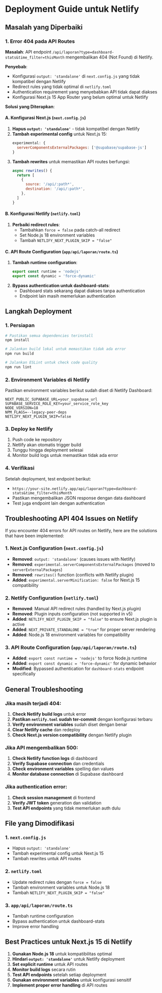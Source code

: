 # Deployment Guide untuk Netlify

## Masalah yang Diperbaiki

### 1. Error 404 pada API Routes
**Masalah**: API endpoint `/api/laporan?type=dashboard-stats&time_filter=thisMonth` mengembalikan 404 (Not Found) di Netlify.

**Penyebab**: 
- Konfigurasi `output: 'standalone'` di `next.config.js` yang tidak kompatibel dengan Netlify
- Redirect rules yang tidak optimal di `netlify.toml`
- Authentication requirement yang menyebabkan API tidak dapat diakses
- Konfigurasi Next.js 15 App Router yang belum optimal untuk Netlify

**Solusi yang Diterapkan**:

#### A. Konfigurasi Next.js (`next.config.js`)
1. **Hapus `output: 'standalone'`** - tidak kompatibel dengan Netlify
2. **Tambah experimental config** untuk Next.js 15:
   ```js
   experimental: {
     serverComponentsExternalPackages: ['@supabase/supabase-js']
   }
   ```
3. **Tambah rewrites** untuk memastikan API routes berfungsi:
   ```js
   async rewrites() {
     return [
       {
         source: '/api/:path*',
         destination: '/api/:path*',
       },
     ]
   }
   ```

#### B. Konfigurasi Netlify (`netlify.toml`)
1. **Perbaiki redirect rules**:
   - Tambahkan `force = false` pada catch-all redirect
   - Set Node.js 18 environment variables
   - Tambah `NETLIFY_NEXT_PLUGIN_SKIP = "false"`

#### C. API Route Configuration (`app/api/laporan/route.ts`)
1. **Tambah runtime configuration**:
   ```ts
   export const runtime = 'nodejs'
   export const dynamic = 'force-dynamic'
   ```
2. **Bypass authentication untuk dashboard-stats**:
   - Dashboard stats sekarang dapat diakses tanpa authentication
   - Endpoint lain masih memerlukan authentication

## Langkah Deployment

### 1. Persiapan
```bash
# Pastikan semua dependencies terinstall
npm install

# Jalankan build lokal untuk memastikan tidak ada error
npm run build

# Jalankan ESLint untuk check code quality
npm run lint
```

### 2. Environment Variables di Netlify
Pastikan environment variables berikut sudah diset di Netlify Dashboard:
```
NEXT_PUBLIC_SUPABASE_URL=your_supabase_url
SUPABASE_SERVICE_ROLE_KEY=your_service_role_key
NODE_VERSION=18
NPM_FLAGS=--legacy-peer-deps
NETLIFY_NEXT_PLUGIN_SKIP=false
```

### 3. Deploy ke Netlify
1. Push code ke repository
2. Netlify akan otomatis trigger build
3. Tunggu hingga deployment selesai
4. Monitor build logs untuk memastikan tidak ada error

### 4. Verifikasi
Setelah deployment, test endpoint berikut:
- `https://your-site.netlify.app/api/laporan?type=dashboard-stats&time_filter=thisMonth`
- Pastikan mengembalikan JSON response dengan data dashboard
- Test juga endpoint lain dengan authentication

## Troubleshooting API 404 Issues on Netlify

If you encounter 404 errors for API routes on Netlify, here are the solutions that have been implemented:

### 1. Next.js Configuration (`next.config.js`)
- **Removed**: `output: 'standalone'` (causes issues with Netlify)
- **Removed**: `experimental.serverComponentsExternalPackages` (moved to `serverExternalPackages`)
- **Removed**: `rewrites()` function (conflicts with Netlify plugin)
- **Added**: `experimental.serverMinification: false` for Next.js 15 compatibility

### 2. Netlify Configuration (`netlify.toml`)
- **Removed**: Manual API redirect rules (handled by Next.js plugin)
- **Removed**: Plugin inputs configuration (not supported in v5)
- **Added**: `NETLIFY_NEXT_PLUGIN_SKIP = "false"` to ensure Next.js plugin is active
- **Added**: `NEXT_PRIVATE_STANDALONE = "true"` for proper server rendering
- **Added**: Node.js 18 environment variables for compatibility

### 3. API Route Configuration (`app/api/laporan/route.ts`)
- **Added**: `export const runtime = 'nodejs'` to force Node.js runtime
- **Added**: `export const dynamic = 'force-dynamic'` for dynamic behavior
- **Modified**: Bypassed authentication for `dashboard-stats` endpoint specifically

## General Troubleshooting

### Jika masih terjadi 404:
1. **Check Netlify build logs** untuk error
2. **Pastikan `netlify.toml` sudah ter-commit** dengan konfigurasi terbaru
3. **Verify environment variables** sudah diset dengan benar
4. **Clear Netlify cache** dan redeploy
5. **Check Next.js version compatibility** dengan Netlify plugin

### Jika API mengembalikan 500:
1. **Check Netlify function logs** di dashboard
2. **Verify Supabase connection** dan credentials
3. **Check environment variables** spelling dan values
4. **Monitor database connection** di Supabase dashboard

### Jika authentication error:
1. **Check session management** di frontend
2. **Verify JWT token** generation dan validation
3. **Test API endpoints** yang tidak memerlukan auth dulu

## File yang Dimodifikasi

### 1. `next.config.js`
- Hapus `output: 'standalone'`
- Tambah experimental config untuk Next.js 15
- Tambah rewrites untuk API routes

### 2. `netlify.toml`
- Update redirect rules dengan `force = false`
- Tambah environment variables untuk Node.js 18
- Tambah `NETLIFY_NEXT_PLUGIN_SKIP = "false"`

### 3. `app/api/laporan/route.ts`
- Tambah runtime configuration
- Bypass authentication untuk dashboard-stats
- Improve error handling

## Best Practices untuk Next.js 15 di Netlify

1. **Gunakan Node.js 18** untuk kompatibilitas optimal
2. **Hindari `output: 'standalone'`** untuk Netlify deployment
3. **Set explicit runtime** untuk API routes
4. **Monitor build logs** secara rutin
5. **Test API endpoints** setelah setiap deployment
6. **Gunakan environment variables** untuk konfigurasi sensitif
7. **Implement proper error handling** di API routes